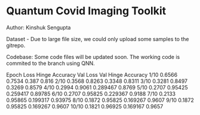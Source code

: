 # Quantum Covid Imaging Toolkit


Author: Kinshuk Sengupta

Dataset - Due to large file size, we could only upload some samples to the gitrepo.

Codebase: Some code files will be updated soon. The working code is commited to the branch using QNN.


Epoch	Loss	Hinge Accuracy	Val Loss	Val Hinge Accuracy
1/10	0.6566	0.7534	0.387	0.816
2/10	0.3568	0.8263	0.3348	0.8311
3/10	0.3281	0.8497	0.3269	0.8579
4/10	0.2994	0.9061	0.289467	0.8769
5/10	0.2707	0.95425	0.259417	0.89785
6/10	0.2707	0.95825	0.229367	0.9188
7/10	0.2133	0.95865	0.199317	0.93975
8/10	0.1872	0.95825	0.169267	0.9607
9/10	0.1872	0.95825	0.169267	0.9607
10/10	0.1821	0.96925	0.169167	0.9657
